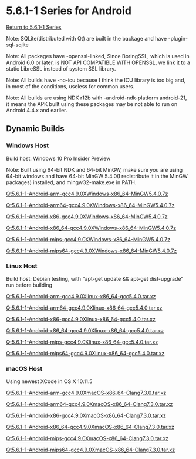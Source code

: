 # 5.6.1-1 Series for Android

[Return to 5.6.1-1 Series](5.6.1-1-series.md)

Note: SQLite(distributed with Qt) are built in the backage and have -plugin-sql-sqlite

Note: All packages have -openssl-linked, Since BoringSSL, which is used in Android 6.0 or later, is NOT API COMPATIBLE WITH OPENSSL, we link it to a static LibreSSL instead of system SSL library. 

Note: All builds have -no-icu because I think the ICU library is too big and, in most of the conditions, useless for common users.

Note: All builds are using NDK r12b with -android-ndk-platform android-21, it means the APK built using these packages may be not able to run on Android 4.4.x and earlier.

## Dynamic Builds

### Windows Host

Build host: Windows 10 Pro Insider Preview

Note: Built using 64-bit NDK and 64-bit MinGW, make sure you are using 64-bit windows and have 64-bit MinGW 5.4.0(I redistribute it in the MinGW packages) installed, and mingw32-make.exe in PATH.

[Qt5.6.1-1-Android-arm-gcc4.9.0XWindows-x86_64-MinGW5.4.0.7z](http://pan.baidu.com/s/1sl05WMp)

[Qt5.6.1-1-Android-arm64-gcc4.9.0XWindows-x86_64-MinGW5.4.0.7z](http://pan.baidu.com/s/1geENoBL)

[Qt5.6.1-1-Android-x86-gcc4.9.0XWindows-x86_64-MinGW5.4.0.7z](http://pan.baidu.com/s/1i5qCQQp)

[Qt5.6.1-1-Android-x86_64-gcc4.9.0XWindows-x86_64-MinGW5.4.0.7z](http://pan.baidu.com/s/1cKDt50)

[Qt5.6.1-1-Android-mips-gcc4.9.0XWindows-x86_64-MinGW5.4.0.7z](http://pan.baidu.com/s/1mivq0RI)

[Qt5.6.1-1-Android-mips64-gcc4.9.0XWindows-x86_64-MinGW5.4.0.7z](http://pan.baidu.com/s/1o8cV61W)

### Linux Host

Build host: Debian testing, with "apt-get update && apt-get dist-upgrade" run before building

[Qt5.6.1-1-Android-arm-gcc4.9.0Xlinux-x86_64-gcc5.4.0.tar.xz](http://pan.baidu.com/s/1eSJjmds)

[Qt5.6.1-1-Android-arm64-gcc4.9.0Xlinux-x86_64-gcc5.4.0.tar.xz](http://pan.baidu.com/s/1eR1XXFO)

[Qt5.6.1-1-Android-x86-gcc4.9.0Xlinux-x86_64-gcc5.4.0.tar.xz](http://pan.baidu.com/s/1mi4dSz2)

[Qt5.6.1-1-Android-x86_64-gcc4.9.0Xlinux-x86_64-gcc5.4.0.tar.xz](http://pan.baidu.com/s/1dEPaDbj)

[Qt5.6.1-1-Android-mips-gcc4.9.0Xlinux-x86_64-gcc5.4.0.tar.xz](http://pan.baidu.com/s/1nvbB7uT)

[Qt5.6.1-1-Android-mips64-gcc4.9.0Xlinux-x86_64-gcc5.4.0.tar.xz](http://pan.baidu.com/s/1i5POFxb)

### macOS Host

Using newest XCode in OS X 10.11.5

[Qt5.6.1-1-Android-arm-gcc4.9.0XmacOS-x86_64-Clang7.3.0.tar.xz](http://pan.baidu.com/s/1qXZ37zA)

[Qt5.6.1-1-Android-arm64-gcc4.9.0XmacOS-x86_64-Clang7.3.0.tar.xz](http://pan.baidu.com/s/1kVKuT4V)

[Qt5.6.1-1-Android-x86-gcc4.9.0XmacOS-x86_64-Clang7.3.0.tar.xz](http://pan.baidu.com/s/1slb3y2p)

[Qt5.6.1-1-Android-x86_64-gcc4.9.0XmacOS-x86_64-Clang7.3.0.tar.xz](http://pan.baidu.com/s/1gfjpver)

[Qt5.6.1-1-Android-mips-gcc4.9.0XmacOS-x86_64-Clang7.3.0.tar.xz](http://pan.baidu.com/s/1pLkuW7h)

[Qt5.6.1-1-Android-mips64-gcc4.9.0XmacOS-x86_64-Clang7.3.0.tar.xz](http://pan.baidu.com/s/1hsnrdQ0)